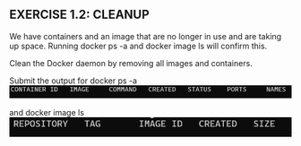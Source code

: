 ## EXERCISE 1.2: CLEANUP

We have containers and an image that are no longer in use and are taking up space. Running docker ps -a and docker image ls will confirm this.

Clean the Docker daemon by removing all images and containers.

Submit the output for docker ps -a 
![Screenshot 1](./screenshots/Exercises1.2Containers.png)

and docker image ls
![Screenshot 1](./screenshots/Exercises1.2Images.png)